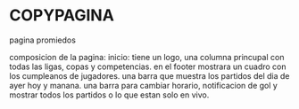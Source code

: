 # COPYPAGINA
pagina promiedos

composicion de la pagina:
inicio:
tiene un logo, una columna princupal con todas las ligas, copas y competencias. en el footer mostrara un cuadro con los cumpleanos de jugadores. una barra que muestra los partidos del dia de ayer hoy y manana. una barra para cambiar horario, notificacion de gol y mostrar todos los partidos o lo que estan solo en vivo.